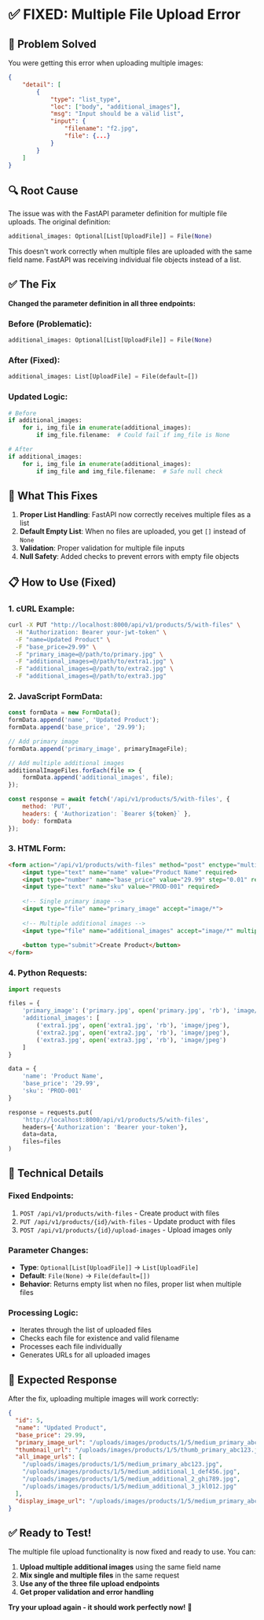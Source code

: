 # ✅ FIXED: Multiple File Upload Error

## 🎯 Problem Solved

You were getting this error when uploading multiple images:
```json
{
    "detail": [
        {
            "type": "list_type",
            "loc": ["body", "additional_images"],
            "msg": "Input should be a valid list",
            "input": {
                "filename": "f2.jpg",
                "file": {...}
            }
        }
    ]
}
```

## 🔍 Root Cause

The issue was with the FastAPI parameter definition for multiple file uploads. The original definition:

```python
additional_images: Optional[List[UploadFile]] = File(None)
```

This doesn't work correctly when multiple files are uploaded with the same field name. FastAPI was receiving individual file objects instead of a list.

## ✅ The Fix

**Changed the parameter definition in all three endpoints:**

### Before (Problematic):
```python
additional_images: Optional[List[UploadFile]] = File(None)
```

### After (Fixed):
```python
additional_images: List[UploadFile] = File(default=[])
```

### Updated Logic:
```python
# Before
if additional_images:
    for i, img_file in enumerate(additional_images):
        if img_file.filename:  # Could fail if img_file is None

# After  
if additional_images:
    for i, img_file in enumerate(additional_images):
        if img_file and img_file.filename:  # Safe null check
```

## 🚀 What This Fixes

1. **Proper List Handling**: FastAPI now correctly receives multiple files as a list
2. **Default Empty List**: When no files are uploaded, you get `[]` instead of `None`
3. **Validation**: Proper validation for multiple file inputs
4. **Null Safety**: Added checks to prevent errors with empty file objects

## 📋 How to Use (Fixed)

### 1. cURL Example:
```bash
curl -X PUT "http://localhost:8000/api/v1/products/5/with-files" \
  -H "Authorization: Bearer your-jwt-token" \
  -F "name=Updated Product" \
  -F "base_price=29.99" \
  -F "primary_image=@/path/to/primary.jpg" \
  -F "additional_images=@/path/to/extra1.jpg" \
  -F "additional_images=@/path/to/extra2.jpg" \
  -F "additional_images=@/path/to/extra3.jpg"
```

### 2. JavaScript FormData:
```javascript
const formData = new FormData();
formData.append('name', 'Updated Product');
formData.append('base_price', '29.99');

// Add primary image
formData.append('primary_image', primaryImageFile);

// Add multiple additional images
additionalImageFiles.forEach(file => {
    formData.append('additional_images', file);
});

const response = await fetch('/api/v1/products/5/with-files', {
    method: 'PUT',
    headers: { 'Authorization': `Bearer ${token}` },
    body: formData
});
```

### 3. HTML Form:
```html
<form action="/api/v1/products/with-files" method="post" enctype="multipart/form-data">
    <input type="text" name="name" value="Product Name" required>
    <input type="number" name="base_price" value="29.99" step="0.01" required>
    <input type="text" name="sku" value="PROD-001" required>
    
    <!-- Single primary image -->
    <input type="file" name="primary_image" accept="image/*">
    
    <!-- Multiple additional images -->
    <input type="file" name="additional_images" accept="image/*" multiple>
    
    <button type="submit">Create Product</button>
</form>
```

### 4. Python Requests:
```python
import requests

files = {
    'primary_image': ('primary.jpg', open('primary.jpg', 'rb'), 'image/jpeg'),
    'additional_images': [
        ('extra1.jpg', open('extra1.jpg', 'rb'), 'image/jpeg'),
        ('extra2.jpg', open('extra2.jpg', 'rb'), 'image/jpeg'),
        ('extra3.jpg', open('extra3.jpg', 'rb'), 'image/jpeg')
    ]
}

data = {
    'name': 'Product Name',
    'base_price': '29.99',
    'sku': 'PROD-001'
}

response = requests.put(
    'http://localhost:8000/api/v1/products/5/with-files',
    headers={'Authorization': 'Bearer your-token'},
    data=data,
    files=files
)
```

## 🔧 Technical Details

### Fixed Endpoints:
1. `POST /api/v1/products/with-files` - Create product with files
2. `PUT /api/v1/products/{id}/with-files` - Update product with files  
3. `POST /api/v1/products/{id}/upload-images` - Upload images only

### Parameter Changes:
- **Type**: `Optional[List[UploadFile]]` → `List[UploadFile]`
- **Default**: `File(None)` → `File(default=[])`
- **Behavior**: Returns empty list when no files, proper list when multiple files

### Processing Logic:
- Iterates through the list of uploaded files
- Checks each file for existence and valid filename
- Processes each file individually
- Generates URLs for all uploaded images

## 🎉 Expected Response

After the fix, uploading multiple images will work correctly:

```json
{
  "id": 5,
  "name": "Updated Product",
  "base_price": 29.99,
  "primary_image_url": "/uploads/images/products/1/5/medium_primary_abc123.jpg",
  "thumbnail_url": "/uploads/images/products/1/5/thumb_primary_abc123.jpg",
  "all_image_urls": [
    "/uploads/images/products/1/5/medium_primary_abc123.jpg",
    "/uploads/images/products/1/5/medium_additional_1_def456.jpg",
    "/uploads/images/products/1/5/medium_additional_2_ghi789.jpg",
    "/uploads/images/products/1/5/medium_additional_3_jkl012.jpg"
  ],
  "display_image_url": "/uploads/images/products/1/5/medium_primary_abc123.jpg"
}
```

## ✅ Ready to Test!

The multiple file upload functionality is now fixed and ready to use. You can:

1. **Upload multiple additional images** using the same field name
2. **Mix single and multiple files** in the same request
3. **Use any of the three file upload endpoints**
4. **Get proper validation and error handling**

**Try your upload again - it should work perfectly now!** 🎉